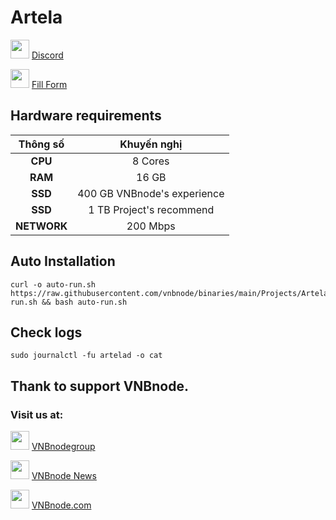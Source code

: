 # Artela
<img src="https://github.com/vnbnode/VNBnode-Guides/assets/76662222/7724db8a-a28e-452b-8431-ed5a748ba9bd" width="30"/> <a href="https://discord.gg/artela" target="_blank">Discord</a>

<img src="https://github.com/vnbnode/VNBnode-Guides/assets/76662222/4b23c7fc-4ffb-4126-a0a8-92caa02acb51" width="30"/> <a href="https://atkty6pceir.typeform.com/to/o4359Rsd" target="_blank">Fill Form</a>
## Hardware requirements

|   Thông số  |        Khuyến nghị        |
| :---------: | :-----------------------: |
|   **CPU**   |          8 Cores          |
|   **RAM**   |          16 GB            |
|   **SSD**   |          400 GB VNBnode's experience          | 
|   **SSD**   |          1 TB  Project's recommend           | 
| **NETWORK** |          200 Mbps         |

## Auto Installation
```
curl -o auto-run.sh https://raw.githubusercontent.com/vnbnode/binaries/main/Projects/Artela/auto-run.sh && bash auto-run.sh
```

## Check logs
```
sudo journalctl -fu artelad -o cat
```

## Thank to support VNBnode.
### Visit us at:

<img src="https://user-images.githubusercontent.com/50621007/183283867-56b4d69f-bc6e-4939-b00a-72aa019d1aea.png" width="30"/> <a href="https://t.me/VNBnodegroup" target="_blank">VNBnodegroup</a>

<img src="https://user-images.githubusercontent.com/50621007/183283867-56b4d69f-bc6e-4939-b00a-72aa019d1aea.png" width="30"/> <a href="https://t.me/Vnbnode" target="_blank">VNBnode News</a>

<img src="https://github.com/vnbnode/binaries/blob/main/Logo/VNBnode.jpg" width="30"/> <a href="https://VNBnode.com" target="_blank">VNBnode.com</a>
